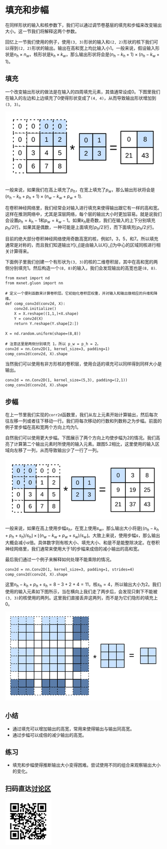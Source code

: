 # 填充和步幅

在同样形状的输入和核参数下，我们可以通过调节卷基层的填充和步幅来改变输出大小。这一节我们将解释这两个参数。

回忆上一节我们使用的例子，使用`(3, 3)`形状的输入和`(2, 2)`形状的核下我们可以得到`(2, 2)`形状的输出。输出在高和宽上均比输入小1。一般来说，假设输入形状是$n_h\times n_w$，核形状是$k_h\times k_w$，那么输出形状将会是$(n_h-k_h+1) \times (n_h-k_w+1)$。


## 填充

一个改变输出形状的做法是在输入的四周填充元素，其值通常设成0。下图里我们在输入的左边和上边填充了0使得形状变成了`(4, 4)`，从而导致输出形状增加到`(3, 3)`。

![在输入的左边和上边填充了0的二维相关计算。](../img/conv_pad.svg)

一般来说，如果我们在高上填充了$p_h$，在宽上填充了$p_w$，那么输出形状将会是$(n_h-k_h+p_h+1)\times(n_w-k_w+p_w+1)$.

在卷积神经网络里，我们经常会对输入进行填充来使得输出跟它有一样的高和宽。这样在推测网络中，尤其是深层网络，每个层的输出大小时更加容易。就是说我们会设置$p_h=k_h-1$和$p_w=k_w-1$。如果$k_h$是奇数，我们在输入的上下分别填充$p_h/2$行。如果其是偶数，一种可能是上面填充$\lceil p_h/2\rceil$行，而下面填充$\lfloor p_h/2\rfloor$行。

目前的绝大部分卷积神经网络使用奇数高宽的核，例如1，3，5，和7。所以填充通常是对称的，而且我们知道输出$Y[i,j]$是由输入以$X[i,j]$为中心的区域同核进行相关计算得来。

下面例子里我们创建一个有形状为`(3, 3)`的核的二维卷积层，其中在高和宽的两侧分别填充1。然后构造一个`(8, 8)`的输入，我们会发现输出的高宽也是`(8, 8)`.

```{.python .input  n=1}
from mxnet import nd
from mxnet.gluon import nn

# 定义一个便利函数来计算卷积层。它初始化卷积层权重，并对输入和输出做相应的升维和降维。
def comp_conv2d(conv2d, X):
    conv2d.initialize()
    X = X.reshape((1,1,)+X.shape)
    Y = conv2d(X)
    return Y.reshape(Y.shape[2:])

X = nd.random.uniform(shape=(8,8))

# 注意这里是两侧分别填充 1，所以 p_w = p_h = 2。
conv2d = nn.Conv2D(1, kernel_size=3, padding=1)
comp_conv2d(conv2d, X).shape
```

当然我们可以使用有非方形核的卷积层，使用合适的填充可以同样得到同样大小是输出。

```{.python .input  n=2}
conv2d = nn.Conv2D(1, kernel_size=(5,3), padding=(2,1))
comp_conv2d(conv2d, X).shape
```

## 步幅

在上一节里我们实现的`corr2d`函数里，我们从左上元素开始计算输出，然后每次往左移一列或者往下移动一行。我们将每次移动的行数和列数称之为步幅。前面的例子里步幅在高和宽两个方向上均为1。

自然我们可以使用更大步幅。下图展示了两个方向上均使步幅为2的情况。我们高亮了计算第二个输出元素时所使用的输入元素。跟图5.2相比，这里使用的输入区域向左移了一列，从而导致输出少了一行了一列。

![同图5.2，但使用步幅2。](../img/conv_stride.svg)

一般来说，如果在高上使用步幅$s_h$，在宽上使用$s_w$，那么输出大小将是$\lfloor(n_h-k_h+p_h+s_h)/s_h\rfloor \times \lfloor(n_w-k_w+p_w+s_w)/s_w\rfloor$。大致上来说，使用步幅$s$，那么输出大概会减小$s$倍。具体数字则有核大小、填充大小、和是不是能整除决定。在卷积神经网络里，我们通常来使用大于1的步幅来成倍的减小输出的高和宽。

最后我们通过一个例子来解释如何处理不能乘除的情况。

```{.python .input  n=3}
conv2d = nn.Conv2D(1, kernel_size=3, padding=1, strides=4)
comp_conv2d(conv2d, X).shape
```

这里$n_h-k_h+p_h+s_h = 8-3+2+4 = 11$，核$s_h=4$，所以输出大小为2。我们使用的输入元素如下图所示，当在横向上我们走了两步后，会发现只剩下不能被`(3, 3)`的核使用的两列。这里我们直接丢弃这两列，而不是为它们隐形的填充上0。

![使用步幅4。](../img/conv_stride2.svg)


## 小结

- 通过填充可以增加输出的高宽，常用来使得输出与输出同高宽。
- 通过步幅可以成倍的减少输出的高宽。

## 练习

- 填充和步幅使得推断输出大小变得困难。尝试使用不同的组合来观察输出大小的变化。

## 扫码直达[讨论区](https://discuss.gluon.ai/t/topic/6404)

![](../img/qr_padding-and-strides.svg)
